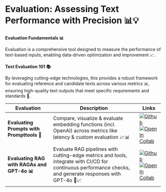 **Evaluation: Assessing Text Performance with Precision 📊💡**
====================================================================

**Evaluation Fundamentals 📊**

Evaluation is a comprehensive tool designed to measure the performance of text-based inputs, enabling data-driven optimization and improvement 📈. 

**Text Evaluation 101 📚**

By leveraging cutting-edge technologies, this provides a robust framework for evaluating reference and candidate texts across various metrics 📊, ensuring high-quality text outputs that meet specific requirements and standards 📝.

| **Evaluation** | **Description** | **Links** |
| -------------- | --------------- | --------- |
| **Evaluating Prompts with Prompttools 🤖** | Compare, visualize & evaluate embedding functions (incl. OpenAI) across metrics like latency & custom evaluation 📈📊 | [![Github](../../assets/github.svg)][prompttools_github] <br>[![Open In Collab](../../assets/colab.svg)][prompttools_colab] |
| **Evaluating RAG with RAGAs and GPT-4o 📊** | Evaluate RAG pipelines with cutting-edge metrics and tools, integrate with CI/CD for continuous performance checks, and generate responses with GPT-4o 🤖📈 | [![Github](../../assets/github.svg)][RAGAs_github] <br>[![Open In Collab](../../assets/colab.svg)][RAGAs_colab] |



[prompttools_github]: https://github.com/lancedb/vectordb-recipes/blob/main/examples/prompttools-eval-prompts
[prompttools_colab]: https://colab.research.google.com/github/lancedb/vectordb-recipes/blob/main/examples/prompttools-eval-prompts/main.ipynb

[RAGAs_github]: https://github.com/lancedb/vectordb-recipes/blob/main/examples/Evaluating_RAG_with_RAGAs
[RAGAs_colab]: https://colab.research.google.com/github/lancedb/vectordb-recipes/blob/main/examples/Evaluating_RAG_with_RAGAs/Evaluating_RAG_with_RAGAs.ipynb
